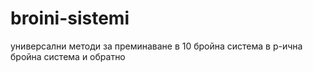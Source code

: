 # broini-sistemi
универсални методи за преминаване в 10 бройна система в p-ична бройна система  и обратно 
